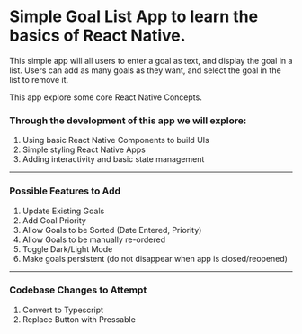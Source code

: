 # Simple Goal List App to learn the basics of React Native.

This simple app will all users to enter a goal as text, and display the goal in a list.
Users can add as many goals as they want, and select the goal in the list to remove it.

This app explore some core React Native Concepts. 

### Through the development of this app we will explore:
1. Using basic React Native Components to build UIs
2. Simple styling React Native Apps
3. Adding interactivity and basic state management

---
### Possible Features to Add

1. Update Existing Goals
2. Add Goal Priority
3. Allow Goals to be Sorted (Date Entered, Priority)
4. Allow Goals to be manually re-ordered
5. Toggle Dark/Light Mode
6. Make goals persistent (do not disappear when app is closed/reopened)

---
### Codebase Changes to Attempt
1. Convert to Typescript
2. Replace Button with Pressable